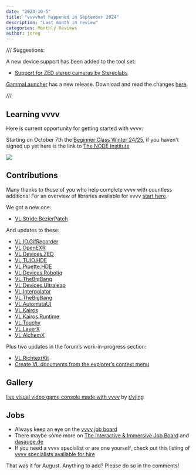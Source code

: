```yaml
---
date: "2024-10-5"
title: "vvvvhat happened in September 2024"
description: "Last month in review"
categories: Monthly Reviews
author: joreg
---
```

///
Suggestions:

A new device support has been added to the tool set:
* [Support for ZED stereo cameras by Stereolabs](https://visualprogramming.net/blog/2024/introducing-support-for-zed-stereo-cameras-by-stereolabs/)

[GammaLauncher](https://github.com/sebescudie/GammaLauncher?tab=readme-ov-file#gammalauncher) has a new release. Download and read the changes [here](https://github.com/sebescudie/GammaLauncher/releases/tag/5.2.3).

///

## Learning vvvv

Here is current opportunity for getting started with vvvv:

Starting on October 7th the [Beginner Class Winter 24/25](https://visualprogramming.net/blog/2024/vvvv-beginner-class-winter-24/25/), if you haven't signed up yet here is the link to [The NODE Institute](https://thenodeinstitute.org/courses/ws24-5-vvvv-beginners-class/) 

![](WS24_VVVV_Beginner.jpg)


## Contributions
Many thanks to those of you who help complete vvvv with countless additions! For an overview of libraries available for vvvv [start here](https://thegraybook.vvvv.org/reference/libraries/overview.html).

We got a new one:
- [VL.Stride.BezierPatch](https://www.nuget.org/packages/VL.Stride.BezierPatch)
  
And updates to these:
- [VL.IO.GifRecorder](https://www.nuget.org/packages/VL.IO.GifRecorder)
- [VL.OpenEXR](https://www.nuget.org/packages/VL.OpenEXR)
- [VL.Devices.ZED](https://www.nuget.org/packages/VL.Devices.ZED)
- [VL.TUIO.HDE](https://www.nuget.org/packages/VL.TUIO.HDE)
- [VL.Pipette.HDE](https://www.nuget.org/packages/VL.Pipette.HDE)
- [VL.Devices.Robotiq](https://www.nuget.org/packages/VL.Devices.Robotiq)
- [VL.TheBigBang](https://www.nuget.org/packages/VL.TheBigBang)
- [VL.Devices.Ultraleap](https://www.nuget.org/packages/VL.Devices.Ultraleap)
- [VL.Interpolator](https://www.nuget.org/packages/VL.Interpolator)
- [VL.TheBigBang](https://www.nuget.org/packages/VL.TheBigBang)
- [VL.AutomataUI](https://www.nuget.org/packages/VL.AutomataUI)
- [VL.Kairos](https://www.nuget.org/packages/VL.Kairos)
- [VL.Kairos.Runtime](https://www.nuget.org/packages/VL.Kairos.Runtime)
- [VL.Touchy](https://www.nuget.org/packages/VL.Touchy)
- [VL.LayerX](https://www.nuget.org/packages/VL.LayerX)
- [VL.AlchemX](https://www.nuget.org/packages/VL.AlchemX)



Plus two updates in the forum’s work-in-progress section:
- [VL.RichtextKit](https://discourse.vvvv.org/t/vl-richtextkit/19883/20)
- [Create VL documents from the explorer’s context menu](https://discourse.vvvv.org/t/create-vl-documents-from-the-explorers-context-menu/22141)

## Gallery

[live visual video game console made with vvvv](https://www.reddit.com/r/vjing/comments/1fhf3mv/live_visual_video_game_console_made_with_vvvv/) by [r/vjing](https://www.reddit.com/r/vjing/)
  
## Jobs
- Always keep an eye on the [vvvv job board](https://discourse.vvvv.org/c/jobs)
- There maybe some more on [The Interactive & Immersive Job Board](https://jobs.interactiveimmersive.io/?s=vvvv&post_type=job_listing&orderby=date) and [dasauge.de](https://dasauge.de/sta/Vvvv/)
- If you need a vvvv specialist or are one yourself, check out this listing of [vvvv specialists available for hire](https://vvvv.org/documentation/vvvv-specialists-available-for-hire)

That was it for August. Anything to add? Please do so in the comments!
